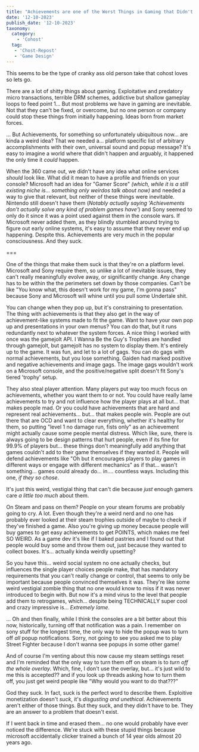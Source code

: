 ```yaml
---
title: "Achievements are one of the Worst Things in Gaming that Didn't Have to Be"
date: '12-10-2023'
publish_date: '12-10-2023'
taxonomy:
  category:
    - 'Cohost'
  tag:
   - 'Chost-Repost'
   - 'Game Design'
---
```


This seems to be the type of cranky ass old person take that cohost loves so lets go.

There are a lot of shitty things about gaming. Exploitative and predatory micro transactions, terrible DRM schemes, addictive but shallow gameplay loops to feed point 1... But most problems we have in gaming are inevitable. Not that they can't be fixed, or overcome, but no one person or company could stop these things from initially happening. Ideas born from market forces.

... But Achievements, for something so unfortunately ubiquitous now... are kinda a weird idea? That we needed a... platform specific list of arbitrary accomplishments with their own, universal sound and popup message? It's easy to imagine a world where that didn't happen and arguably, it happened the only time it *could* happen.

When the 360 came out, we didn't have any idea what online services *should* look like. What did it mean to have a profile and friends on your console? Microsoft had an idea for "Gamer Score" *(which, while it is a still existing niche is... something only weirdos talk about now)* and needed a way to give that relevant, but neither of these things were inevitable. Nintendo still doesn't have them (*Notably actually saying 'Achievements don't actually solve any kind of problem games have'*) and Sony seemed to only do it since it was a point used against them in the console wars. If Microsoft never added them, as they blindly stumbled around trying to figure out early online systems, it's easy to assume that they never end up happening. Despite this. Achievements are very much in the popular consciousness. And they suck.

===

One of the things that make them suck is that they're on a platform level. Microsoft and Sony require them, so unlike a lot of inevitable issues, they can't really meaningfully evolve away, or significantly change. Any change has to be within the the perimeters set down by those companies. Can't be like "You know what, this doesn't work for my game, I'm gonna pass" because Sony and Microsoft will whine until you pull some Undertale shit. 

You can change when they pop up, but it's constraining to presentation. The thing with achievements is that they also get in the way of achievement-like systems made to fit the game. Want to have your own pop up and presentations in your own menus? You can do that, but it runs redundantly next to whatever the system forces. A nice thing I worked with once was the gamejolt API. I Wanna Be the Guy's Trophies are handled through gamejolt, but gamejolt has no system to display them. It's entirely up to the game. It was fun, and let to a lot of gags. You can do gags with normal achievements, but you lose something. Gaiden had marked positive and negative achievements and image gags. The image gags wouldn't work on a Microsoft console, and the positive/negative split doesn't fit Sony's tiered 'trophy' setup.

They also steal player attention. Many players put way too much focus on achievements, whether you want them to or not. You could have really lame achievements to try and not influence how the player plays at all but... that makes people mad. Or you could have achievements that are hard and represent real achievements... but... that makes people win. People are out there that are OCD and want to clear everything, whether it's healthy for them, so putting "level 1 no damage run, fists only" as an achievement might actually cause some people mental distress. Which like, sure, there is always going to be design patterns that hurt people, even if its fine for 99.9% of players but... these things don't meaningfully add anything that games couldn't add to their game themselves if they wanted it.  People will defend achievements like "Oh but it encourages players to play games in different ways or engage with different mechanics" as if that... wasn't something... games could already do... in.... countless ways. Including this one, *if they so chose*.

It's just this weird, vestigial thing that can't die because *just* enough gamers care *a little too much* about them.

On Steam and pass on them? People on your steam forums are probably going to cry. A lot. Even though they're a weird nerd and no one has probably ever looked at their steam trophies outside of maybe to check if they've finished a game. Also you're giving up money because people will buy games to get easy achievements to get POINTS, which makes me feel SO WEIRD. As a game dev it's like if I baked pastries and I found out that people would buy some and throw them out, just because they wanted to collect boxes. It's... actually kinda weirdly upsetting?

So you have this... weird social system no one actually checks, but influences the single player choices people make, that has mandatory requirements that you can't really change or control, that seems to only be important because people convinced themselves it was. They're like some weird vestigial zombie thing that no one would know to miss if it was never introduced to begin with. But now it's a mind virus to the level that people add them to retrogames, which... despite being TECHNICALLY super cool and crazy impressive is... *Extremely lame*.

... Oh and then finally, while I think the consoles are a bit better about this now, historically, turning off that notification was a pain. I remember on sony stuff for the longest time, the only way to hide the popup was to turn off *all* popup notifications. Sorry, not going to see you asked me to play Street Fighter because I don't wanna see popups in some other game!

And of course I'm venting about this now cause my steam settings reset and I'm reminded that the only way to turn them off on steam is to *turn off the whole overlay*. Which, fine, I don't use the overlay, but... it's just wild to me this is accepted?? and if you look up threads asking how to turn them off, you just get weird people like "Why would you want to do that???"

God they suck. In fact, suck is the perfect word to describe them. Exploitive monetization doesn't *suck*, it's *disgusting and unethical*. Achievements aren't either of those things. But they suck, and they didn't have to be. They are an answer to a problem that doesn't exist. 

If I went back in time and erased them... no one would probably have ever noticed the difference. We're stuck with these stupid things because microsoft accidentally clicker trained a bunch of 14 year olds almost 20 years ago.
